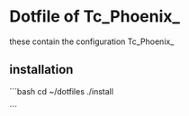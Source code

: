 # Dotfile of Tc_Phoenix_

these contain the configuration Tc_Phoenix_

## installation
´´´bash
	cd ~/dotfiles
	./install

´´´

